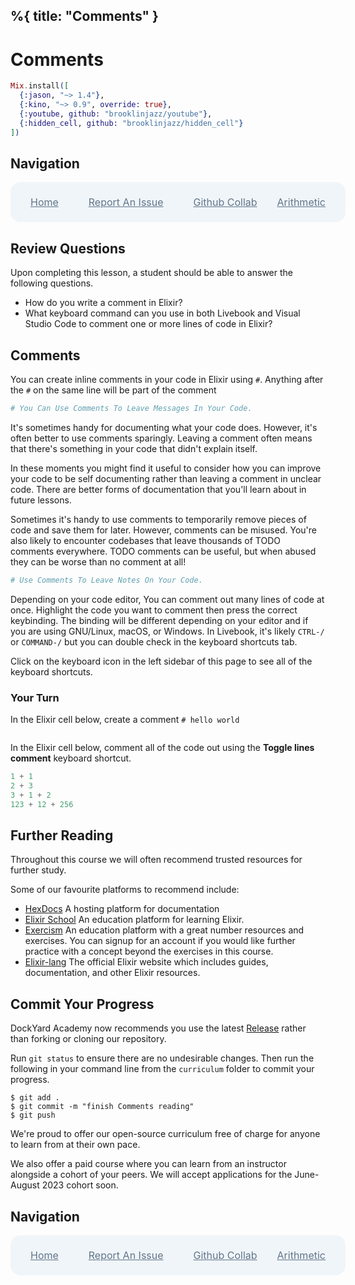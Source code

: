 %{
  title: "Comments"
}
---
# Comments

```elixir
Mix.install([
  {:jason, "~> 1.4"},
  {:kino, "~> 0.9", override: true},
  {:youtube, github: "brooklinjazz/youtube"},
  {:hidden_cell, github: "brooklinjazz/hidden_cell"}
])
```

## Navigation

<div style="display: flex; align-items: center; width: 100%; justify-content: space-between; font-size: 1rem; color: #61758a; background-color: #f0f5f9; height: 4rem; padding: 0 1rem; border-radius: 1rem;">
<div style="display: flex;">
<i class="ri-home-fill"></i>
<a style="display: flex; color: #61758a; margin-left: 1rem;" href="../start.livemd">Home</a>
</div>
<div style="display: flex;">
<i class="ri-bug-fill"></i>
<a style="display: flex; color: #61758a; margin-left: 1rem;" href="https://github.com/DockYard-Academy/curriculum/issues/new?assignees=&labels=&template=issue.md&title=Comments">Report An Issue</a>
</div>
<div style="display: flex;">
<i class="ri-arrow-left-fill"></i>
<a style="display: flex; color: #61758a; margin-left: 1rem;" href="../exercises/github_collab.livemd">Github Collab</a>
</div>
<div style="display: flex;">
<a style="display: flex; color: #61758a; margin-right: 1rem;" href="../reading/arithmetic.livemd">Arithmetic</a>
<i class="ri-arrow-right-fill"></i>
</div>
</div>

## Review Questions

Upon completing this lesson, a student should be able to answer the following questions.

* How do you write a comment in Elixir?
* What keyboard command can you use in both Livebook and Visual Studio Code to comment one or more lines of code in Elixir?

## Comments

You can create inline comments in your code in Elixir using `#`. Anything after the `#` on the same line will be part of the comment

```elixir
# You Can Use Comments To Leave Messages In Your Code.
```

It's sometimes handy for documenting what your code does. However, it's often better to use comments sparingly.
Leaving a comment often means that there's something in your code that didn't explain itself.

In these moments you might find it useful to consider how you can improve your code to be self documenting rather than leaving
a comment in unclear code. There are better forms of documentation that you'll learn about in future lessons.

Sometimes it's handy to use comments to temporarily remove pieces of code and save them for later.
However, comments can be misused.
You're also likely to
encounter codebases that leave thousands of TODO comments everywhere. TODO comments can be useful, but when abused they
can be worse than no comment at all!

```elixir
# Use Comments To Leave Notes On Your Code.
```

Depending on your code editor, You can comment out many lines of code at once. Highlight the code you want to comment
then press the correct keybinding. The binding will be different depending on your editor and if you are using GNU/Linux, macOS, or Windows.
In Livebook, it's likely `CTRL-/` or `COMMAND-/` but you can double check in the keyboard shortcuts tab.

Click on the keyboard icon <i class="ri-keyboard-box-fill"></i> in the left sidebar of this page to see all of the keyboard shortcuts.

<!-- livebook:{"break_markdown":true} -->

### Your Turn

<!-- livebook:{"break_markdown":true} -->

In the Elixir cell below, create a comment `# hello world`

```elixir

```

In the Elixir cell below, comment all of the code out using the **Toggle lines comment** keyboard shortcut.

```elixir
1 + 1
2 + 3
3 + 1 + 2
123 + 12 + 256
```

## Further Reading

Throughout this course we will often recommend trusted resources for further study.

Some of our favourite platforms to recommend include:

* [HexDocs](https://hexdocs.pm/) A hosting platform for documentation
* [Elixir School](https://elixirschool.com/en) An education platform for learning Elixir.
* [Exercism](https://exercism.org/) An education platform with a great number resources and exercises. You can signup for an account if you would like further practice with a concept beyond the exercises in this course.
* [Elixir-lang](https://elixir-lang.org/) The official Elixir website which includes guides, documentation, and other Elixir resources.

## Commit Your Progress

DockYard Academy now recommends you use the latest [Release](https://github.com/DockYard-Academy/curriculum/releases) rather than forking or cloning our repository.

Run `git status` to ensure there are no undesirable changes.
Then run the following in your command line from the `curriculum` folder to commit your progress.

```
$ git add .
$ git commit -m "finish Comments reading"
$ git push
```

We're proud to offer our open-source curriculum free of charge for anyone to learn from at their own pace.

We also offer a paid course where you can learn from an instructor alongside a cohort of your peers.
We will accept applications for the June-August 2023 cohort soon.

## Navigation

<div style="display: flex; align-items: center; width: 100%; justify-content: space-between; font-size: 1rem; color: #61758a; background-color: #f0f5f9; height: 4rem; padding: 0 1rem; border-radius: 1rem;">
<div style="display: flex;">
<i class="ri-home-fill"></i>
<a style="display: flex; color: #61758a; margin-left: 1rem;" href="../start.livemd">Home</a>
</div>
<div style="display: flex;">
<i class="ri-bug-fill"></i>
<a style="display: flex; color: #61758a; margin-left: 1rem;" href="https://github.com/DockYard-Academy/curriculum/issues/new?assignees=&labels=&template=issue.md&title=Comments">Report An Issue</a>
</div>
<div style="display: flex;">
<i class="ri-arrow-left-fill"></i>
<a style="display: flex; color: #61758a; margin-left: 1rem;" href="../exercises/github_collab.livemd">Github Collab</a>
</div>
<div style="display: flex;">
<a style="display: flex; color: #61758a; margin-right: 1rem;" href="../reading/arithmetic.livemd">Arithmetic</a>
<i class="ri-arrow-right-fill"></i>
</div>
</div>

